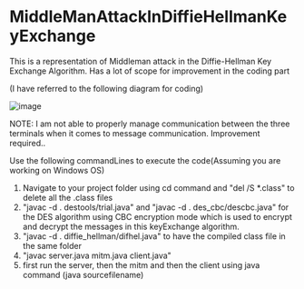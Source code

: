 # MiddleManAttackInDiffieHellmanKeyExchange
This is a representation of Middleman attack in the Diffie-Hellman Key Exchange Algorithm. Has a lot of scope for improvement in the coding part

(I have referred to the following diagram for coding)

![image](https://github.com/user-attachments/assets/7b8c76df-b77a-49b7-b4a6-dd991513b86b)

NOTE: I am not able to properly manage communication between the three terminals when it comes to message communication. Improvement required..

Use the following commandLines to execute the code(Assuming you are working on Windows OS)

1. Navigate to your project folder using cd command and "del /S *.class" to delete all the .class files
2. "javac -d . destools/trial.java" and "javac -d . des_cbc/descbc.java" for the DES algorithm using CBC encryption mode which is used to encrypt and decrypt the messages in this keyExchange algorithm.
3. "javac -d . diffie_hellman/difhel.java" to have the compiled class file in the same folder
4. "javac server.java mitm.java client.java"
5. first run the server, then the mitm and then the client using java command (java sourcefilename)
